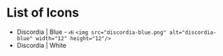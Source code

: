 <!-- TITLE: Icons -->
<!-- SUBTITLE: Page listing icons to be used around the Wiki to represent different things. -->

# List of Icons

* Discordia | Blue - <img src="discordia-blue.png" alt="discordia-blue" width="12" height="12"/> `<img src="discordia-blue.png" alt="discordia-blue" width="12" height="12"/>`
* Discordia | White